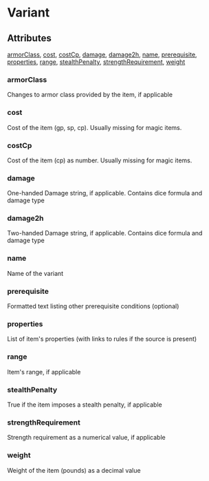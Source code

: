 # Variant


## Attributes

[armorClass](#armorclass), [cost](#cost), [costCp](#costcp), [damage](#damage), [damage2h](#damage2h), [name](#name), [prerequisite](#prerequisite), [properties](#properties), [range](#range), [stealthPenalty](#stealthpenalty), [strengthRequirement](#strengthrequirement), [weight](#weight)


### armorClass

Changes to armor class provided by the item, if applicable

### cost

Cost of the item (gp, sp, cp). Usually missing for magic items.

### costCp

Cost of the item (cp) as number. Usually missing for magic items.

### damage

One-handed Damage string, if applicable. Contains dice formula and damage type

### damage2h

Two-handed Damage string, if applicable. Contains dice formula and damage type

### name

Name of the variant

### prerequisite

Formatted text listing other prerequisite conditions (optional)

### properties

List of item's properties (with links to rules if the source is present)

### range

Item's range, if applicable

### stealthPenalty

True if the item imposes a stealth penalty, if applicable

### strengthRequirement

Strength requirement as a numerical value, if applicable

### weight

Weight of the item (pounds) as a decimal value
